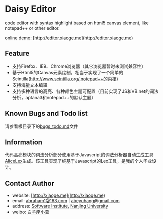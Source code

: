 # Daisy Editor
code editor with syntax highlight based on html5 canvas element, like notepad++ or other editor.
   
online demo: [http://editor.xiaoge.me](http://editor.xiaoge.me)

## Feature
* 支持Firefox、IE9、Chrome浏览器（其它浏览器暂时未测试兼容性）
* 基于Html5的Canvas元素绘制，相当于实现了一个简单的Scintilla(http://www.scintilla.org/,notepad++的内核)
* 支持海量文本编辑
* 支持多种语言的高亮、各种颜色主题可配置（目前实现了JS和VB.net的词法分析，aptana3和notepad++的默认主题）

## Known Bugs and Todo list
请参看根目录下的[bugs_todo.md](https://github.com/YuhangGe/daisy-editor/blob/master/bugs_todo.md)文件

## Information
代码高亮模块的词法分析部分使用基于Javascript的词法分析器自动生成工具[AliceLex](http://github.com/YuhangGe/alicelex)生成。该工具实现了纯基于Javascript的Lex工具，是我的个人毕业设计。

## Contact Author
* website: [http://xiaoge.me](http://xiaoge.me)
* email: [abraham1@163.com](mailto:abraham1@163.com) | [abeyuhang@gmail.com](mailto:abeyuhang@gmail.com)
* address: [Software Institute](http://software.nju.edu.cn), [Nanjing University](http://nju.edu.cn)
* weibo: [白羊座小葛](http://weibo.com/abeyuhang)
